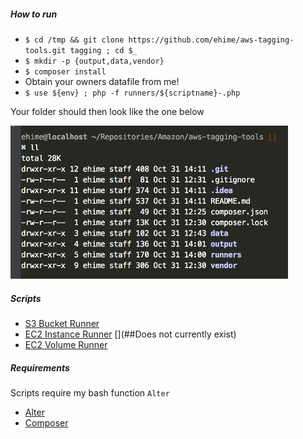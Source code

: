 ##### How to run

 - `$ cd /tmp && git clone https://github.com/ehime/aws-tagging-tools.git tagging ; cd $_`
 - `$ mkdir -p {output,data,vendor}`
 - `$ composer install`
 - Obtain your owners datafile from me!
 - `$ use ${env} ; php -f runners/${scriptname}-.php`

Your folder should then look like the one below

<img src='assets/dirstruct.png' width=444 height=245 />

##### Scripts

 - [S3 Bucket Runner](https://github.com/ehime/aws-tagging-tools/blob/master/runners/s3-bucket.php)
 - [EC2 Instance Runner](https://github.com/ehime/aws-tagging-tools/blob/master/runners/ec2-instance.php) [](##Does not currently exist)
 - [EC2 Volume Runner](https://github.com/ehime/aws-tagging-tools/blob/master/runners/ec2-volume.php)
 
 
##### Requirements

Scripts require my bash function `Alter`

 - [Alter](https://gist.github.com/ehime/11533e945c4e1eec3e13438592bb00f7)
 - [Composer](https://getcomposer.org/download/)